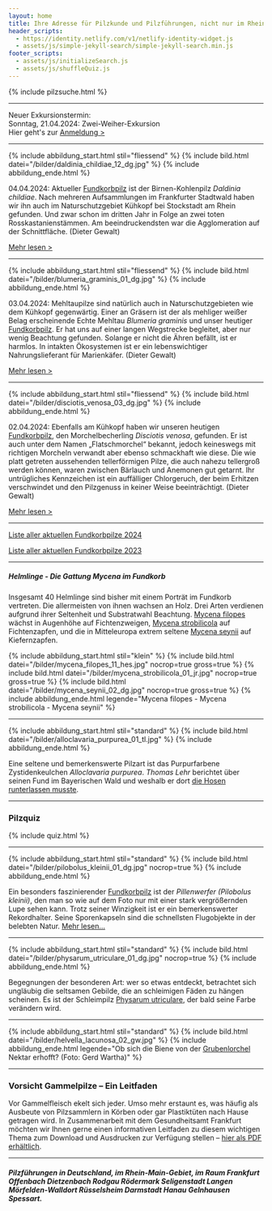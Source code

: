 ```yaml
---
layout: home
title: Ihre Adresse für Pilzkunde und Pilzführungen, nicht nur im Rhein-Main-Gebiet
header_scripts:
  - https://identity.netlify.com/v1/netlify-identity-widget.js
  - assets/js/simple-jekyll-search/simple-jekyll-search.min.js
footer_scripts:
  - assets/js/initializeSearch.js
  - assets/js/shuffleQuiz.js
---
```

{% include pilzsuche.html %}

- - -

Neuer Exkursionstermin:\
Sonntag, 21.04.2024: Zwei-Weiher-Exkursion\
Hier geht's zur [Anmeldung >](/termine)

- - -

{% include abbildung_start.html stil="fliessend" %}
{% include bild.html datei="/bilder/daldinia_childiae_12_dg.jpg" %}
{% include abbildung_ende.html %}

04.04.2024: Aktueller [Fundkorbpilz](AA "Glossar-") ist der Birnen-Kohlenpilz *Daldinia childiae*. Nach mehreren Aufsammlungen im Frankfurter Stadtwald haben wir ihn auch im Naturschutzgebiet Kühkopf bei Stockstadt am Rhein gefunden. Und zwar schon im dritten Jahr in Folge an zwei toten Rosskastanienstämmen. Am beeindruckendsten war die Agglomeration auf der Schnittfläche. (Dieter Gewalt)

[Mehr lesen >](/pilze/daldinia-childiae-birnen-kohlenpilz)

<div style="clear:  both"></div>

- - -

{% include abbildung_start.html stil="fliessend" %}
{% include bild.html datei="/bilder/blumeria_graminis_01_dg.jpg" %}
{% include abbildung_ende.html %}

03.04.2024: Mehltaupilze sind natürlich auch in Naturschutzgebieten wie dem Kühkopf gegenwärtig. Einer an Gräsern ist der als mehliger weißer Belag erscheinende Echte Mehltau *Blumeria graminis* und unser heutiger [Fundkorbpilz](AA "Glossar-"). Er hat uns auf einer langen Wegstrecke begleitet, aber nur wenig Beachtung gefunden. Solange er nicht die Ähren befällt, ist er harmlos. In intakten Ökosystemen ist er ein lebenswichtiger Nahrungslieferant für Marienkäfer. (Dieter Gewalt)

[Mehr lesen >](/pilze/blumeria-graminis-echter-mehltau)

<div style="clear:  both"></div>

- - -

{% include abbildung_start.html stil="fliessend" %}
{% include bild.html datei="/bilder/disciotis_venosa_03_dg.jpg" %}
{% include abbildung_ende.html %}

02.04.2024: Ebenfalls am Kühkopf haben wir unseren heutigen [Fundkorbpilz](AA "Glossar-"), den Morchelbecherling *Disciotis venosa*, gefunden. Er ist auch unter dem Namen „Flatschmorchel“ bekannt, jedoch keineswegs mit richtigen Morcheln verwandt aber ebenso schmackhaft wie diese. Die wie platt getreten aussehenden tellerförmigen Pilze, die auch nahezu tellergroß werden können, waren zwischen Bärlauch und Anemonen gut getarnt. Ihr untrügliches Kennzeichen ist ein auffälliger Chlorgeruch, der beim Erhitzen verschwindet und den Pilzgenuss in keiner Weise beeinträchtigt. (Dieter Gewalt) 

[Mehr lesen >](/pilze/disciotis-venosa-morchelbecherling)

<div style="clear:  both"></div>

- - -

[Liste aller aktuellen Fundkorbpilze 2024](/artikel/liste-aller-aktuellen-fundkorbpilze-2024.html)

[Liste aller aktuellen Fundkorbpilze 2023](/artikel/liste-aller-aktuellen-fundkorbpilze-2023.html)

- - -

##### Helmlinge - Die Gattung *Mycena* im Fundkorb

Insgesamt 40 Helmlinge sind bisher mit einem Porträt im Fundkorb vertreten. Die allermeisten von ihnen wachsen an Holz. Drei Arten verdienen aufgrund ihrer Seltenheit und Substratwahl Beachtung. [Mycena filopes](/pilze/mycena-filopes-zerbrechlicher-fadenhelmling) wächst in Augenhöhe auf Fichtenzweigen, [Mycena strobilicola](/pilze/mycena-strobilicola-fichtenzapfenhelmling) auf Fichtenzapfen, und die in Mitteleuropa extrem seltene [Mycena seynii](/pilze/mycena-seynii-mediterraner-kiefernzapfenhelmling) auf Kiefernzapfen.

{% include abbildung_start.html stil="klein" %}
{% include bild.html datei="/bilder/mycena_filopes_11_hes.jpg" nocrop=true gross=true %}
{% include bild.html datei="/bilder/mycena_strobilicola_01_jr.jpg" nocrop=true gross=true %}
{% include bild.html datei="/bilder/mycena_seynii_02_dg.jpg" nocrop=true gross=true %}
{% include abbildung_ende.html legende="Mycena filopes - Mycena strobilicola - Mycena seynii" %}

- - -

{% include abbildung_start.html stil="standard" %}
{% include bild.html datei="/bilder/alloclavaria_purpurea_01_tl.jpg" %}
{% include abbildung_ende.html %}

Eine seltene und bemerkenswerte Pilzart ist das Purpurfarbene Zystidenkeulchen *Alloclavaria purpurea*. *Thomas Lehr* berichtet über seinen Fund im Bayerischen Wald und weshalb er dort [die Hosen runterlassen musste](/pilze/alloclavaria-purpurea-purpurfarbenes-zystidenkeulchen).

- - -

### Pilzquiz

{% include quiz.html %}

- - -

{% include abbildung_start.html stil="standard" %}
{% include bild.html datei="/bilder/pilobolus_kleinii_01_dg.jpg" nocrop=true %}
{% include abbildung_ende.html %}

Ein besonders faszinierender [Fundkorbpilz](AA "Glossar-") ist der *Pillenwerfer (Pilobolus kleinii)*, den man so wie auf dem Foto nur mit einer stark vergrößernden Lupe sehen kann. Trotz seiner Winzigkeit ist er ein bemerkenswerter Rekordhalter. Seine Sporenkapseln sind die schnellsten Flugobjekte in der belebten Natur. [Mehr lesen...](/pilze/pilobolus-kleinii-pillenwerfer)

- - -

{% include abbildung_start.html stil="standard" %}
{% include bild.html datei="/bilder/physarum_utriculare_01_dg.jpg" nocrop=true %}
{% include abbildung_ende.html %}

Begegnungen der besonderen Art: wer so etwas entdeckt, betrachtet sich ungläubig die seltsamen Gebilde, die an schleimigen Fäden zu hängen scheinen. Es ist der Schleimpilz [Physarum utriculare](/pilze/physarum-utriculare-fadenfruchtschleimpilz), der bald seine Farbe verändern wird.

- - -

{% include abbildung_start.html stil="standard" %}
{% include bild.html datei="/bilder/helvella_lacunosa_02_gw.jpg" %}
{% include abbildung_ende.html legende="Ob sich die Biene von der <a href='/pilze/helvella-lacunosa-grubenlorchel'>Grubenlorchel</a> Nektar erhofft?  (Foto: Gerd Wartha)" %}

- - -

### Vorsicht Gammelpilze – Ein Leitfaden

Vor Gammelfleisch ekelt sich jeder. Umso mehr erstaunt es, was häufig als Ausbeute von Pilzsammlern in Körben oder gar Plastiktüten nach Hause getragen wird. In Zusammenarbeit mit dem Gesundheitsamt Frankfurt möchten wir Ihnen gerne einen informativen Leitfaden zu diesem wichtigen Thema zum Download und Ausdrucken zur Verfügung stellen – [hier als PDF erhältlich](/assets/docs/Fundkorb.de-Gammelpilze.pdf).

- - -

##### Pilzführungen in Deutschland, im Rhein-Main-Gebiet, im Raum Frankfurt Offenbach Dietzenbach Rodgau Rödermark Seligenstadt Langen Mörfelden-Walldort Rüsselsheim Darmstadt Hanau Gelnhausen Spessart.